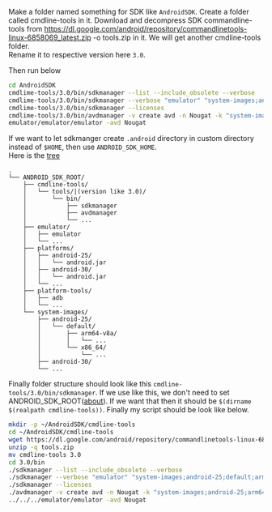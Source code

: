 Make a folder named something for SDK like `AndroidSDK`. Create a folder called cmdline-tools in it. Download and decompress SDK commandline-tools from https://dl.google.com/android/repository/commandlinetools-linux-6858069_latest.zip -o tools.zip in it. We will get another cmdline-tools folder.  
Rename it to respective version here `3.0`.

Then run below

```bash
cd AndroidSDK
cmdlime-tools/3.0/bin/sdkmanager --list --include_obsolete --verbose
cmdlime-tools/3.0/bin/sdkmanager --verbose "emulator" "system-images;android-25;default;arm64-v8a" "platforms;android-25" "platform-tools"
cmdlime-tools/3.0/bin/sdkmanager --licenses
cmdlime-tools/3.0/bin/avdmanager -v create avd -n Nougat -k "system-images;android-25;arm64-v8a"
emulator/emulator/emulator -avd Nougat
```

If we want to let sdkmanger create `.android` directory in custom directory instead of `$HOME`, then use `ANDROID_SDK_HOME`.  
Here is the [tree](https://tree.nathanfriend.io/?s=(%27options!(%27fancy!true~fullPath!false~trailingSlash!true)~L(%27L%27ANDROID_SDK_ROOTJ*cmdline-F7%20F%2F%7C%7BM%20like%203.0%7D7WbinCsdkGavdGB*Qr7QEHXrU*XE-F7adb7B*system-imageHdefaultCarm64-v8aC*VCx86_64C*VUB%27)~M!%271%27)W%207J**9androidBVJC7**Er7B*platformFtoolsGmanagerCHs79-257*J%5CnLsource!MversionQemulatoU79-307V...W*%20X9.ja%01XWVUQMLJHGFECB97*)
```
.
└── ANDROID_SDK_ROOT/
    ├── cmdline-tools/
    │   └── tools/|(version like 3.0)/
    │       └── bin/
    │           ├── sdkmanager
    │           ├── avdmanager
    │           └── ...
    ├── emulator/
    │   ├── emulator
    │   └── ...
    ├── platforms/
    │   ├── android-25/
    │   │   └── android.jar
    │   ├── android-30/
    │   │   └── android.jar
    │   └── ...
    ├── platform-tools/
    │   ├── adb
    │   └── ...
    └── system-images/
        ├── android-25/
        │   └── default/
        │       ├── arm64-v8a/
        │       │   └── ...
        │       └── x86_64/
        │           └── ...
        ├── android-30/
        └── ...
```
Finally folder structure should look like this `cmdline-tools/3.0/bin/sdkmanager`. If we use like this, we don't need to set ANDROID_SDK_ROOT([about](https://developer.android.com/studio/command-line/variables)). If we want that then it should be `$(dirname $(realpath cmdline-tools))`.
Finally my script should be look like below.
```bash
mkdir -p ~/AndroidSDK/cmdline-tools
cd ~/AndroidSDK/cmdline-tools
wget https://dl.google.com/android/repository/commandlinetools-linux-6858069_latest.zip -o tools.zip
unzip -q tools.zip
mv cmdline-tools 3.0
cd 3.0/bin
./sdkmanager --list --include_obsolete --verbose
./sdkmanager --verbose "emulator" "system-images;android-25;default;arm64-v8a" "platforms;android-25" "platform-tools"
./sdkmanager --licenses
./avdmanager -v create avd -n Nougat -k "system-images;android-25;arm64-v8a"
../../../emulator/emulator -avd Nougat
```

